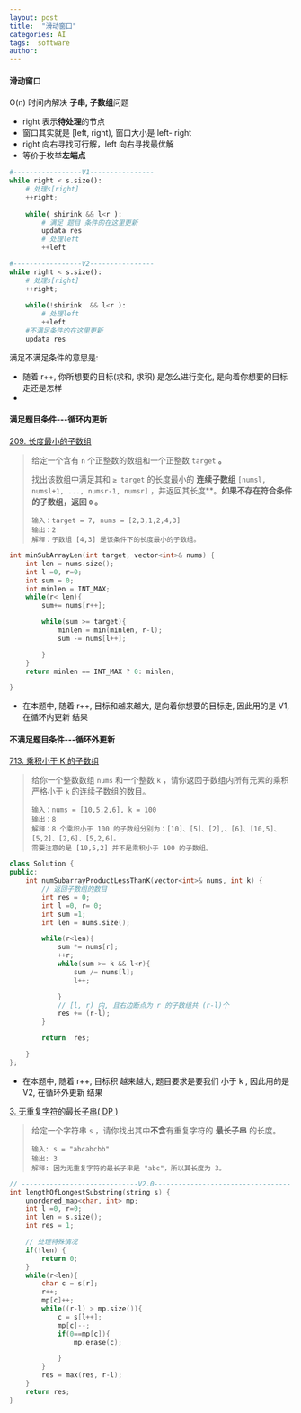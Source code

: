 ```yaml
---
layout: post
title:  "滑动窗口"
categories: AI
tags:  software
author: 
---
```




#### 滑动窗口

O(n) 时间内解决 **子串, 子数组**问题

- right 表示**待处理**的节点
- 窗口其实就是 [left, right), 窗口大小是 left- right
- right 向右寻找可行解，left 向右寻找最优解
- 等价于枚举**左端点**

```python
#-----------------V1----------------
while right < s.size():
    # 处理s[right]
    ++right;
    
    while( shirink && l<r ):
        # 满足 题目 条件的在这里更新
        updata res
        # 处理left
        ++left

#-----------------V2----------------     
while right < s.size():
    # 处理s[right]
    ++right;
    
    while(!shirink  && l<r ):
        # 处理left
        ++left    
    #不满足条件的在这里更新
    updata res
```



满足不满足条件的意思是:

- 随着 r++, 你所想要的目标(求和, 求积) 是怎么进行变化, 是向着你想要的目标走还是怎样
- 





#### 满足题目条件---循环内更新

[209. 长度最小的子数组](https://leetcode.cn/problems/minimum-size-subarray-sum/)

> 给定一个含有 `n` 个正整数的数组和一个正整数 `target` **。**
>
> 找出该数组中满足其和 `≥ target` 的长度最小的 **连续子数组** `[numsl, numsl+1, ..., numsr-1, numsr]` ，并返回其长度**。**如果不存在符合条件的子数组，返回 `0` 。**
>
> ```
> 输入：target = 7, nums = [2,3,1,2,4,3]
> 输出：2
> 解释：子数组 [4,3] 是该条件下的长度最小的子数组。
> ```

```c++
int minSubArrayLen(int target, vector<int>& nums) {
    int len = nums.size();
    int l =0, r=0;
    int sum = 0;
    int minlen = INT_MAX;
    while(r< len){
        sum+= nums[r++];

        while(sum >= target){
            minlen = min(minlen, r-l); 
            sum -= nums[l++];

        }
    }
    return minlen == INT_MAX ? 0: minlen;

}
```

- 在本题中, 随着 r++, 目标和越来越大, 是向着你想要的目标走, 因此用的是 V1, 在循环内更新 结果



#### 不满足题目条件---循环外更新

[713. 乘积小于 K 的子数组](https://leetcode.cn/problems/subarray-product-less-than-k/)

> 给你一个整数数组 `nums` 和一个整数 `k` ，请你返回子数组内所有元素的乘积严格小于 `k` 的连续子数组的数目。
>
> ```
> 输入：nums = [10,5,2,6], k = 100
> 输出：8
> 解释：8 个乘积小于 100 的子数组分别为：[10]、[5]、[2],、[6]、[10,5]、[5,2]、[2,6]、[5,2,6]。
> 需要注意的是 [10,5,2] 并不是乘积小于 100 的子数组。
> ```

```c++
class Solution {
public:
    int numSubarrayProductLessThanK(vector<int>& nums, int k) {
        // 返回子数组的数目
        int res = 0;
        int l =0, r= 0;
        int sum =1;
        int len = nums.size();

        while(r<len){
            sum *= nums[r];
            ++r;
            while(sum >= k && l<r){
                sum /= nums[l];
                l++;

            }
            // [l, r) 内, 且右边断点为 r 的子数组共 (r-l)个
            res += (r-l);
        }

        return  res;

    }
};
```

- 在本题中, 随着 r++, 目标积 越来越大, 题目要求是要我们 小于 k , 因此用的是 V2, 在循环外更新 结果



[3. 无重复字符的最长子串( DP )](https://leetcode.cn/problems/longest-substring-without-repeating-characters/description/)

> 给定一个字符串 `s` ，请你找出其中**不含**有重复字符的 **最长子串** 的长度。
>
> ```
> 输入: s = "abcabcbb"
> 输出: 3 
> 解释: 因为无重复字符的最长子串是 "abc"，所以其长度为 3。
> ```

```c++
// -----------------------------V2.0----------------------------------
int lengthOfLongestSubstring(string s) {
    unordered_map<char, int> mp;
    int l =0, r=0;
    int len = s.size();
    int res = 1;

    // 处理特殊情况
    if(!len) {
        return 0;
    }
    while(r<len){
        char c = s[r];
        r++;
        mp[c]++;
        while((r-l) > mp.size()){
            c = s[l++]; 
            mp[c]--;
            if(0==mp[c]){
                mp.erase(c);

            }
        }
        res = max(res, r-l);
    }
    return res;
}


```

